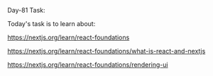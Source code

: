 Day-81 Task:

Today's task is to learn about:

https://nextjs.org/learn/react-foundations

https://nextjs.org/learn/react-foundations/what-is-react-and-nextjs

https://nextjs.org/learn/react-foundations/rendering-ui